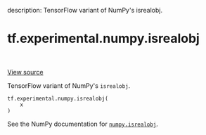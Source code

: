 description: TensorFlow variant of NumPy's isrealobj.

<div itemscope itemtype="http://developers.google.com/ReferenceObject">
<meta itemprop="name" content="tf.experimental.numpy.isrealobj" />
<meta itemprop="path" content="Stable" />
</div>

# tf.experimental.numpy.isrealobj

<!-- Insert buttons and diff -->

<table class="tfo-notebook-buttons tfo-api nocontent" align="left">

</table>

<a target="_blank" class="external" href="/code/stable/tensorflow/python/ops/numpy_ops/np_math_ops.py">View source</a>



TensorFlow variant of NumPy's `isrealobj`.


<pre class="devsite-click-to-copy prettyprint lang-py tfo-signature-link">
<code>tf.experimental.numpy.isrealobj(
    x
)
</code></pre>



<!-- Placeholder for "Used in" -->

See the NumPy documentation for [`numpy.isrealobj`](https://numpy.org/doc/stable/reference/generated/numpy.isrealobj.html).